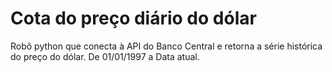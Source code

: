 # Cota do preço diário do dólar
Robô python que conecta à API do Banco Central e retorna a série histórica do preço do dólar.
De 01/01/1997 a Data atual.
